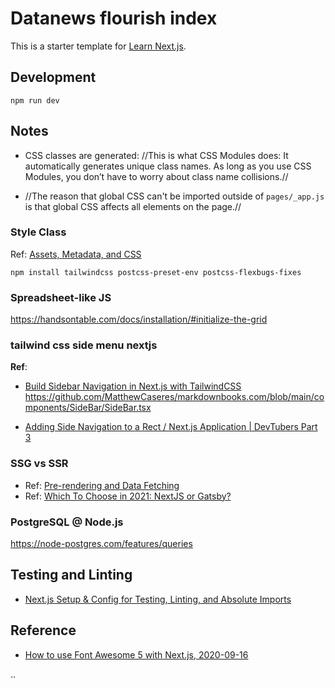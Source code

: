 # Datanews flourish index
This is a starter template for [Learn Next.js](https://nextjs.org/learn).

## Development

```
npm run dev
```

## Notes

- CSS classes are generated: //This is what CSS Modules does: It automatically generates unique class names. As long as you use CSS Modules, you don’t have to worry about class name collisions.//

- //The reason that global CSS can't be imported outside of `pages/_app.js` is that global CSS affects all elements on the page.//


### Style Class

Ref: [Assets, Metadata, and CSS](https://nextjs.org/learn/basics/assets-metadata-css/styling-tips)

```
npm install tailwindcss postcss-preset-env postcss-flexbugs-fixes
```

### Spreadsheet-like JS

https://handsontable.com/docs/installation/#initialize-the-grid


### tailwind css side menu nextjs
**Ref**:

- [Build Sidebar Navigation in Next.js with TailwindCSS](https://medium.com/swlh/build-sidebar-navigation-in-next-js-with-tailwindcss-3619b6b42e17)
https://github.com/MatthewCaseres/markdownbooks.com/blob/main/components/SideBar/SideBar.tsx

- [Adding Side Navigation to a Rect / Next.js Application | DevTubers Part 3](https://www.youtube.com/watch?v=9y_C9oS2iuw)






### SSG vs SSR

- Ref: [Pre-rendering and Data Fetching](https://nextjs.org/learn/basics/data-fetching)
- Ref: [Which To Choose in 2021: NextJS or Gatsby?](https://frontend-digest.com/which-to-choose-in-2020-nextjs-vs-gatsby-1aa7ca279d8a)

### PostgreSQL @ Node.js

https://node-postgres.com/features/queries

## Testing and Linting

- [Next.js Setup & Config for Testing, Linting, and Absolute Imports](https://benjaminwfox.com/blog/tech/nextjs-setup-config-testing-linting-absolute-imports)






## Reference

- [How to use Font Awesome 5 with Next.js, 2020-09-16](https://www.kindacode.com/article/how-to-use-font-awesome-5-icons-in-next-js/)

..
